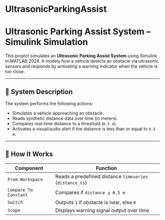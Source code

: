 # UltrasonicParkingAssist

# Ultrasonic Parking Assist System – Simulink Simulation

This project simulates an **Ultrasonic Parking Assist System** using Simulink in MATLAB 2024. It models how a vehicle detects an obstacle via ultrasonic sensors and responds by activating a warning indicator when the vehicle is too close.

---

## 🔧 System Description

The system performs the following actions:

- Simulates a vehicle approaching an obstacle.
- Reads synthetic distance data over time (in meters).
- Compares real-time distance to a threshold (`0.5 m`).
- Activates a visual/audio alert if the distance is less than or equal to `0.5 m`.

---

## 🧪 How It Works

| Component | Function |
|----------|----------|
| `From Workspace` | Reads a predefined distance `timeseries` (`distance_ts`) |
| `Compare To Constant` | Compares if `distance ≤ 0.5 m` |
| `Switch` | Outputs `1` if obstacle is near, else `0` |
| `Scope` | Displays warning signal output over time |

